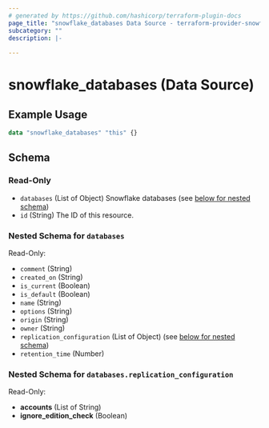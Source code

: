 ```yaml
---
# generated by https://github.com/hashicorp/terraform-plugin-docs
page_title: "snowflake_databases Data Source - terraform-provider-snowflake"
subcategory: ""
description: |-
  
---
```


# snowflake_databases (Data Source)



## Example Usage

```terraform
data "snowflake_databases" "this" {}
```

<!-- schema generated by tfplugindocs -->
## Schema

### Read-Only

- `databases` (List of Object) Snowflake databases (see [below for nested schema](#nestedatt--databases))
- `id` (String) The ID of this resource.

<a id="nestedatt--databases"></a>
### Nested Schema for `databases`

Read-Only:


- `comment` (String)
- `created_on` (String)
- `is_current` (Boolean)
- `is_default` (Boolean)
- `name` (String)
- `options` (String)
- `origin` (String)
- `owner` (String)
- `replication_configuration` (List of Object) (see [below for nested schema](#nestedobjatt--databases--replication_configuration))
- `retention_time` (Number)

<a id="nestedobjatt--databases--replication_configuration"></a>
### Nested Schema for `databases.replication_configuration`

Read-Only:

- **accounts** (List of String)
- **ignore_edition_check** (Boolean)


